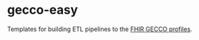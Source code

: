 # gecco-easy

Templates for building ETL pipelines to the [FHIR GECCO profiles](https://simplifier.net/guide/germancoronaconsensusdataset-implementationguide/home).